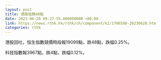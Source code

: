 ```yaml
---
layout: post
title: 港股低開48點
date: 2023-06-28 09:27:55.000000000 +08:00
link: https://news.rthk.hk/rthk/ch/component/k2/1706580-20230628.htm
categories: rthk
---
```


港股回吐，恒生指數競價時段報19099點，跌48點，跌幅0.25%。

科技指數報3967點，跌4點，跌幅0.12%。

